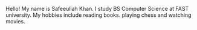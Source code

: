 Hello!
My name is Safeeullah Khan.
I study BS Computer Science at FAST university.
My hobbies include reading books. playing chess and watching movies.
